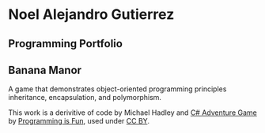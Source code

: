 # Noel Alejandro Gutierrez

## Programming Portfolio


## Banana Manor

A game that demonstrates object-oriented programming principles inheritance, encapsulation, and polymorphism.

This work is a derivitive of code by Michael Hadley and [C# Adventure Game](http://programmingisfun.com/learn/c-sharp-adventure-game/)
by [Programming is Fun](http://programmingisfun.com), used under [CC BY](https://creativecommons.org/licenses/by/4.0/).
